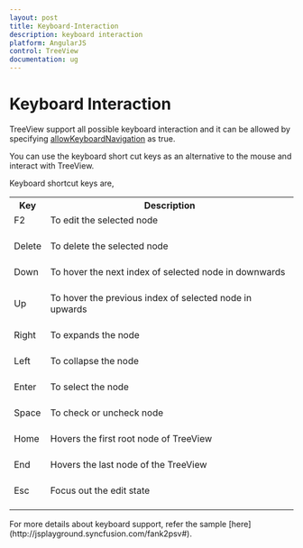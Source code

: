 ```yaml
---
layout: post
title: Keyboard-Interaction
description: keyboard interaction
platform: AngularJS
control: TreeView
documentation: ug
---
```



# Keyboard Interaction

TreeView support all possible keyboard interaction and it can be allowed by specifying [allowKeyboardNavigation](http://help.syncfusion.com/api/js/ejtreeview#members:allowkeyboardnavigation) as true.

You can use the keyboard short cut keys as an alternative to the mouse and interact with TreeView.

Keyboard shortcut keys are,

<table>
<tr>
<th>
Key</th><th>
Description</th></tr>
<tr>
<td>
F2<br/><br/></td><td>
To edit the selected node<br/><br/></td></tr>
<tr>
<td>
Delete<br/><br/></td><td>
To delete the selected node<br/><br/></td></tr>
<tr>
<td>
Down<br/><br/></td><td>
To hover the next index of selected node in downwards<br/><br/></td></tr>
<tr>
<td>
Up<br/><br/></td><td>
To hover the previous index of selected node in upwards<br/><br/></td></tr>
<tr>
<td>
Right<br/><br/></td><td>
To expands the node<br/><br/></td></tr>
<tr>
<td>
Left<br/><br/></td><td>
To collapse the node<br/><br/></td></tr>
<tr>
<td>
Enter<br/><br/></td><td>
To select the node<br/><br/></td></tr>
<tr>
<td>
Space<br/><br/></td><td>
To check or uncheck node<br/><br/></td></tr>
<tr>
<td>
Home<br/><br/></td><td>
Hovers the first root node of TreeView<br/><br/></td></tr>
<tr>
<td>
End<br/><br/></td><td>
Hovers the last node of the TreeView<br/><br/></td></tr>
<tr>
<td>
Esc<br/><br/></td><td>
Focus out the edit state<br/><br/></td></tr>
</table>
For more details about keyboard support, refer the sample [here](http://jsplayground.syncfusion.com/fank2psv#).

